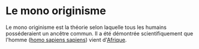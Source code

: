 <!-- TITLE: L'origine de l'humanité -->

# Le mono originisme
Le mono originisme est la théorie selon laquelle tous les humains posséderaient un ancêtre commun.
Il a été démontrée scientifiquement que l'homme ([homo sapiens sapiens](/histoire/divers/homo-sapiens-sapiens)) vient d'[Afrique](/geographie/continent/afrique).